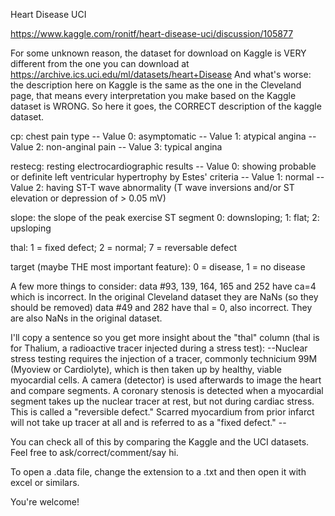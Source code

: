 Heart Disease UCI

https://www.kaggle.com/ronitf/heart-disease-uci/discussion/105877

For some unknown reason, the dataset for download on Kaggle is VERY different from the one you can download at https://archive.ics.uci.edu/ml/datasets/heart+Disease And what's worse: the description here on Kaggle is the same as the one in the Cleveland page, that means every interpretation you make based on the Kaggle dataset is WRONG. So here it goes, the CORRECT description of the kaggle dataset.

cp: chest pain type -- Value 0: asymptomatic -- Value 1: atypical angina -- Value 2: non-anginal pain -- Value 3: typical angina

restecg: resting electrocardiographic results -- Value 0: showing probable or definite left ventricular hypertrophy by Estes' criteria -- Value 1: normal -- Value 2: having ST-T wave abnormality (T wave inversions and/or ST elevation or depression of > 0.05 mV)

slope: the slope of the peak exercise ST segment 0: downsloping; 1: flat; 2: upsloping

thal: 1 = fixed defect; 2 = normal; 7 = reversable defect

target (maybe THE most important feature): 0 = disease, 1 = no disease

A few more things to consider: data #93, 139, 164, 165 and 252 have ca=4 which is incorrect. In the original Cleveland dataset they are NaNs (so they should be removed) data #49 and 282 have thal = 0, also incorrect. They are also NaNs in the original dataset.

I'll copy a sentence so you get more insight about the "thal" column (thal is for Thalium, a radioactive tracer injected during a stress test): --Nuclear stress testing requires the injection of a tracer, commonly technicium 99M (Myoview or Cardiolyte), which is then taken up by healthy, viable myocardial cells. A camera (detector) is used afterwards to image the heart and compare segments. A coronary stenosis is detected when a myocardial segment takes up the nuclear tracer at rest, but not during cardiac stress. This is called a "reversible defect." Scarred myocardium from prior infarct will not take up tracer at all and is referred to as a "fixed defect." --

You can check all of this by comparing the Kaggle and the UCI datasets. Feel free to ask/correct/comment/say hi.

To open a .data file, change the extension to a .txt and then open it with excel or similars.

You're welcome!
